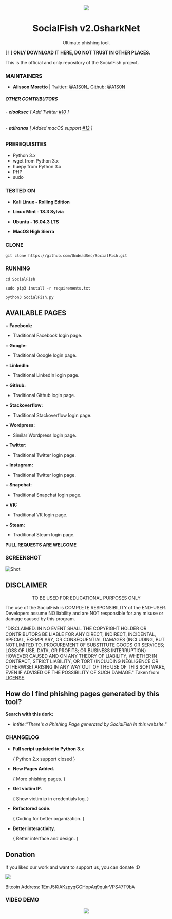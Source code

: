<p align="center">
  <img src="https://raw.githubusercontent.com/UndeadSec/SocialFish/master/Images/social.png">
</p>

<h1 align="center">SocialFish v2.0sharkNet</h1>
<p align="center">
  Ultimate phishing tool.
</p>

**[ ! ] ONLY DOWNLOAD IT HERE, DO NOT TRUST IN OTHER PLACES.**

This is the official and only repository of the SocialFish project.

### MAINTAINERS
* **Alisson Moretto** | 
Twitter: <a href="https://twitter.com/A1S0N_">@A1S0N_</a>
Github: <a href="https://github.com/A1S0N">@A1S0N</a>

##### OTHER CONTRIBUTORS

###### - **cloaksec** [ Add Twitter <a href="https://github.com/UndeadSec/SocialFish/pull/10">#10</a> ] 
###### - **adiranas** [ Added macOS support <a href="https://github.com/UndeadSec/SocialFish/pull/12">#12</a> ]

### PREREQUISITES

* Python 3.x 
* wget from Python 3.x
* huepy from Python 3.x
* PHP
* sudo

### TESTED ON
* **Kali Linux - Rolling Edition**

* **Linux Mint - 18.3 Sylvia**

* **Ubuntu - 16.04.3 LTS**

* **MacOS High Sierra**

### CLONE
```
git clone https://github.com/UndeadSec/SocialFish.git
```

### RUNNING

```
cd SocialFish
```

```
sudo pip3 install -r requirements.txt
```

```
python3 SocialFish.py
```
## AVAILABLE PAGES

**+ Facebook:**
- Traditional Facebook login page.

**+ Google:**
- Traditional Google login page.

**+ LinkedIn:**
- Traditional LinkedIn login page.

**+ Github:**
- Traditional Github login page.

**+ Stackoverflow:**
- Traditional Stackoverflow login page.

**+ Wordpress:**
- Similar Wordpress login page.

**+ Twitter:**
- Traditional Twitter login page.

**+ Instagram:**
- Traditional Twitter login page.

**+ Snapchat:**
- Traditional Snapchat login page.

**+ VK:**
- Traditional VK login page.

**+ Steam:**
- Traditional Steam login page.

**PULL REQUESTS ARE WELCOME**

### SCREENSHOT
![Shot](https://github.com/UndeadSec/SocialFish/blob/master/Images/sc.png)

## DISCLAIMER
<p align="center">
  TO BE USED FOR EDUCATIONAL PURPOSES ONLY
</p>

The use of the SocialFish is COMPLETE RESPONSIBILITY of the END-USER. Developers assume NO liability and are NOT responsible for any misuse or damage caused by this program.

"DISCLAIMED. IN NO EVENT SHALL THE COPYRIGHT HOLDER OR CONTRIBUTORS BE LIABLE
FOR ANY DIRECT, INDIRECT, INCIDENTAL, SPECIAL, EXEMPLARY, OR CONSEQUENTIAL
DAMAGES (INCLUDING, BUT NOT LIMITED TO, PROCUREMENT OF SUBSTITUTE GOODS OR
SERVICES; LOSS OF USE, DATA, OR PROFITS; OR BUSINESS INTERRUPTION) HOWEVER
CAUSED AND ON ANY THEORY OF LIABILITY, WHETHER IN CONTRACT, STRICT LIABILITY,
OR TORT (INCLUDING NEGLIGENCE OR OTHERWISE) ARISING IN ANY WAY OUT OF THE USE
OF THIS SOFTWARE, EVEN IF ADVISED OF THE POSSIBILITY OF SUCH DAMAGE."
Taken from [LICENSE](LICENSE).

## How do I find phishing pages generated by this tool?
**Search with this dork:**
- *intitle:"There's a Phishing Page generated by SocialFish in this website."*

### CHANGELOG
* **Full script updated to Python 3.x**

  { Python 2.x support closed }
  
* **New Pages Added.**
  
  { More phishing pages. }

* **Get victim IP.**

  { Show victim ip in credentials log. }

* **Refactored code.**
  
  { Coding for better organization. }
    
* **Better interactivity.**
  
  { Better interface and design. }

## Donation
If you liked our work and want to support us, you can donate :D

<img src="https://raw.githubusercontent.com/UndeadSec/SocialFish/master/Images/donation.png"></img>

Bitcoin Address: 1EmJ5KiAKzpyqGGHopAq9qukrVPS47T9bA

### VIDEO DEMO
<p align="center">
<a href="https://youtu.be/FMYdnzjEBiQ">
  <img src="https://raw.githubusercontent.com/UndeadSec/SocialFish/master/Images/video.png" />
</a></p>

